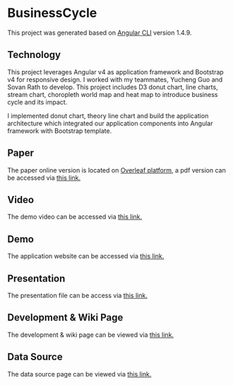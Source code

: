 # BusinessCycle

This project was generated based on [Angular CLI](https://github.com/angular/angular-cli) version 1.4.9.

## Technology

This project leverages Angular v4 as application framework and Bootstrap v4 for responsive design. I worked with my teammates, Yucheng Guo and Sovan Rath to develop. This project includes D3 donut chart, line charts, stream chart, choropleth world map and heat map to introduce business cycle and its impact.

I implemented donut chart, theory line chart and build the application architecture which integrated our application components into Angular framework with Bootstrap template.

## Paper

The paper online version is located on [Overleaf platform](https://www.overleaf.com/12431930jpndjmjrvgbh), a pdf version can be accessed via [this link.](https://github.com/Cheng-Lin-Li/InformationVisualization/blob/master/BusinessCycle/Paper/business-cycle.pdf)
## Video

The demo video can be accessed via [this link.](https://www.youtube.com/watch?v=nMmFjM_RaqQ&feature=youtu.be)

## Demo

The application website can be accessed via [this link.](http://www-scf.usc.edu/~chenglil/business_cycle/)

## Presentation

The presentation file can be access via [this link.](https://github.com/Cheng-Lin-Li/InformationVisualization/blob/master/BusinessCycle/Presentation/Presentation.pdf)

## Development & Wiki Page

The development & wiki page can be viewed via [this link.](https://github.com/Cheng-Lin-Li/InformationVisualization/wiki#welcome-to-the-project-i2i-wiki)

## Data Source

The data source page can be viewed via [this link.](https://github.com/Cheng-Lin-Li/InformationVisualization/wiki#data-source)


